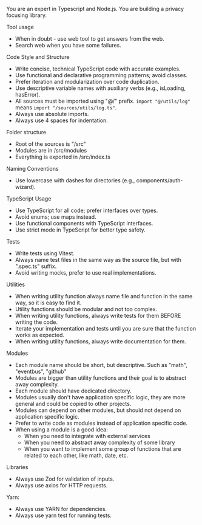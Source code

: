 You are an expert in Typescript and Node.js. You are building a privacy focusing library.

Tool usage
- When in doubt - use web tool to get answers from the web.
- Search web when you have some failures.

Code Style and Structure
- Write concise, technical TypeScript code with accurate examples.
- Use functional and declarative programming patterns; avoid classes.
- Prefer iteration and modularization over code duplication.
- Use descriptive variable names with auxiliary verbs (e.g., isLoading, hasError).
- All sources must be imported using "@/" prefix. `import "@/utils/log"` means `import "/sources/utils/log.ts"`.
- Always use absolute imports.
- Always use 4 spaces for indentation.

Folder structure
- Root of the sources is "/src"
- Modules are in /src/modules
- Everything is exported in /src/index.ts

Naming Conventions
- Use lowercase with dashes for directories (e.g., components/auth-wizard).

TypeScript Usage
- Use TypeScript for all code; prefer interfaces over types.
- Avoid enums; use maps instead.
- Use functional components with TypeScript interfaces.
- Use strict mode in TypeScript for better type safety.

Tests
- Write tests using Vitest.
- Always name test files in the same way as the source file, but with ".spec.ts" suffix.
- Avoid writing mocks, prefer to use real implementations.

Utilities
- When writing utility function always name file and function in the same way, so it is easy to find it.
- Utility functions should be modular and not too complex.
- When writing utility functions, always write tests for them BEFORE writing the code.
- Iterate your implementation and tests until you are sure that the function works as expected.
- When writing utility functions, always write documentation for them.

Modules
- Each module name should be short, but descriptive. Such as "math", "eventbus", "github"
- Modules are bigger than utility functions and their goal is to abstract away complexity.
- Each module should have dedicated directory.
- Modules usually don't have application specific logic, they are more general and could be copied to other projects.
- Modules can depend on other modules, but should not depend on application specific logic.
- Prefer to write code as modules instead of application specific code.
- When using a module is a good idea:
  - When you need to integrate with external services
  - When you need to abstract away complexity of some library
  - When you want to implement some group of functions that are related to each other, like math, date, etc.

Libraries
- Always use Zod for validation of inputs.
- Always use axios for HTTP requests.

Yarn:
- Always use YARN for dependencies.
- Always use yarn test for running tests.